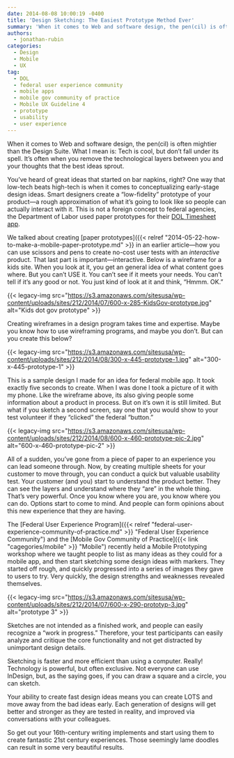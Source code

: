 ```yaml
---
date: 2014-08-08 10:00:19 -0400
title: 'Design Sketching: The Easiest Prototype Method Ever'
summary: 'When it comes to Web and software design, the pen(cil) is often mightier than the Design Suite. What I mean is: Tech is cool, but don&rsquo;t fall under its spell. It&rsquo;s often when you remove the technological layers between you and your thoughts that the best ideas sprout. You&rsquo;ve heard of great ideas that started'
authors:
  - jonathan-rubin
categories:
  - Design
  - Mobile
  - UX
tag:
  - DOL
  - federal user experience community
  - mobile apps
  - mobile gov community of practice
  - Mobile UX Guideline 4
  - prototype
  - usability
  - user experience
---
```


When it comes to Web and software design, the pen(cil) is often mightier than the Design Suite. What I mean is: Tech is cool, but don’t fall under its spell. It’s often when you remove the technological layers between you and your thoughts that the best ideas sprout.

You’ve heard of great ideas that started on bar napkins, right? One way that low-tech beats high-tech is when it comes to conceptualizing early-stage design ideas. Smart designers create a “low-fidelity” prototype of your product—a rough approximation of what it&#8217;s going to look like so people can actually interact with it. This is not a foreign concept to federal agencies, the Department of Labor used paper prototypes for their [DOL Timesheet app](http://www.dol.gov/dol/apps/timesheet.htm).

We talked about creating [paper prototypes]({{< relref "2014-05-22-how-to-make-a-mobile-paper-prototype.md" >}} in an earlier article—how you can use scissors and pens to create no-cost user tests with an _interactive_ product. That last part is important—interactive. Below is a wireframe for a kids site. When you look at it, you get an general idea of what content goes where. But you can’t USE it. You can’t see if it meets your needs. You can’t tell if it’s any good or not. You just kind of look at it and think, “Hmmm. OK.”

{{< legacy-img src="https://s3.amazonaws.com/sitesusa/wp-content/uploads/sites/212/2014/07/600-x-285-KidsGov-prototype.jpg" alt="Kids dot gov prototype" >}}

Creating wireframes in a design program takes time and expertise. Maybe you know how to use wireframing programs, and maybe you don’t. But can you create this below?

{{< legacy-img src="https://s3.amazonaws.com/sitesusa/wp-content/uploads/sites/212/2014/08/300-x-445-prototype-1.jpg" alt="300-x-445-prototype-1" >}}

This is a sample design I made for an idea for federal mobile app. It took exactly five seconds to create. When I was done I took a picture of it with my phone. Like the wireframe above, its also giving people some information about a product in process. But on it’s own it is still limited. But what if you sketch a second screen, say one that you would show to your test volunteer if they “clicked” the federal “button.”

{{< legacy-img src="https://s3.amazonaws.com/sitesusa/wp-content/uploads/sites/212/2014/08/600-x-460-prototype-pic-2.jpg" alt="600-x-460-prototype-pic-2" >}}

All of a sudden, you’ve gone from a piece of paper to an experience you can lead someone through. Now, by creating multiple sheets for your customer to move through, you can conduct a quick but valuable usability test. Your customer (and you) start to understand the product better. They can see the layers and understand where they “are” in the whole thing. That’s very powerful. Once you know where you are, you know where you can do. Options start to come to mind. And people can form opinions about this new experience that they are having.

The [Federal User Experience Program]({{< relref "federal-user-experience-community-of-practice.md" >}} "Federal User Experience Community") and the [Mobile Gov Community of Practice]({{< link "cagegories/mobile" >}} "Mobile") recently held a Mobile Prototyping workshop where we taught people to list as many ideas as they could for a mobile app, and then start sketching some design ideas with markers. They started off rough, and quickly progressed into a series of images they gave to users to try. Very quickly, the design strengths and weaknesses revealed themselves.

{{< legacy-img src="https://s3.amazonaws.com/sitesusa/wp-content/uploads/sites/212/2014/07/600-x-290-prototyp-3.jpg" alt="prototype 3" >}}

Sketches are not intended as a finished work, and people can easily recognize a “work in progress.” Therefore, your test participants can easily analyze and critique the core functionality and not get distracted by unimportant design details.

Sketching is faster and more efficient than using a computer. Really! Technology is powerful, but often exclusive. Not everyone can use InDesign, but, as the saying goes, if you can draw a square and a circle, you can sketch.

Your ability to create fast design ideas means you can create LOTS and move away from the bad ideas early. Each generation of designs will get better and stronger as they are tested in reality, and improved via conversations with your colleagues.

So get out your 16th-century writing implements and start using them to create fantastic 21st century experiences. Those seemingly lame doodles can result in some very beautiful results.